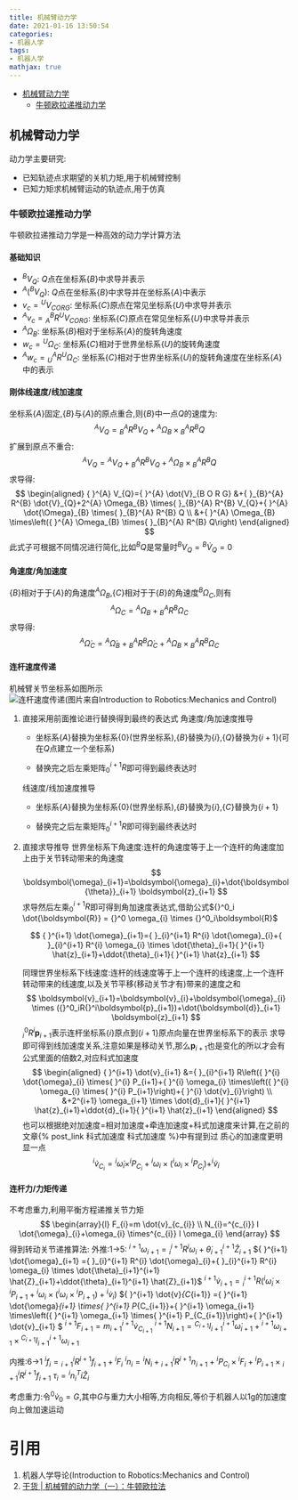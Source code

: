 ```yaml
---
title: 机械臂动力学
date: 2021-01-16 13:50:54
categories:
- 机器人学
tags:
- 机器人学
mathjax: true
---
```


<!-- @import "[TOC]" {cmd="toc" depthFrom=2 depthTo=3 orderedList=false} -->

<!-- code_chunk_output -->

- [机械臂动力学](#机械臂动力学)
  - [牛顿欧拉递推动力学](#牛顿欧拉递推动力学)

<!-- /code_chunk_output -->

## 机械臂动力学
动力学主要研究:
- 已知轨迹点求期望的关机力矩,用于机械臂控制
- 已知力矩求机械臂运动的轨迹点,用于仿真

### 牛顿欧拉递推动力学
牛顿欧拉递推动力学是一种高效的动力学计算方法

#### 基础知识
- ${ }^{B} V_{Q}$: $Q$点在坐标系$\{B\}$中求导并表示
- ${ }^A({ }^{B} V_{Q})$: $Q$点在坐标系$\{B\}$中求导并在坐标系$\{A\}$中表示
- $v_c = { }^{U} V_{CORG}$: 坐标系$\{C\}$原点在常见坐标系$\{U\}$中求导并表示
- ${ }^{A} v_c = { }^B_A R { }^{U} V_{CORG}$: 坐标系$\{C\}$原点在常见坐标系$\{U\}$中求导并表示
- ${ }^{A} \Omega_{B}$: 坐标系$\{B\}$相对于坐标系$\{A\}$的旋转角速度
- $w_c = { }^{U} \Omega_{C}$: 坐标系$\{C\}$相对于世界坐标系$\{U\}$的旋转角速度
- ${}^Aw_c = {}^A_UR{ }^{U} \Omega_{C}$: 坐标系$\{C\}$相对于世界坐标系$\{U\}$的旋转角速度在坐标系$\{A\}$中的表示

#### 刚体线速度/线加速度
坐标系$\{A\}$固定,$\{B\}$与$\{A\}$的原点重合,则$\{B\}$中一点$Q$的速度为:
$$
{ }^{A} V_{Q}={ }_{B}^{A} R^{B} V_{Q}+{ }^{A} \Omega_{B} \times{ }_{B}^{A} R^{B} Q
$$
扩展到原点不重合:
$$
{ }^{A} V_{Q}={}^AV_Q + { }_{B}^{A} R^{B} V_{Q}+{ }^{A} \Omega_{B} \times{ }_{B}^{A} R^{B} Q
$$
求导得:
$$
\begin{aligned}
{ }^{A} V_{Q}={ }^{A} \dot{V}_{B O R G} &+{ }_{B}^{A} R^{B} \dot{V}_{Q}+2^{A} \Omega_{B} \times{ }_{B}^{A} R^{B} V_{Q}+{ }^{A} \dot{\Omega}_{B} \times{ }_{B}^{A} R^{B} Q \\
&+{ }^{A} \Omega_{B} \times\left({ }^{A} \Omega_{B} \times{ }_{B}^{A} R^{B} Q\right)
\end{aligned}
$$
此式子可根据不同情况进行简化,比如${}^BQ$是常量时${ }^{B} V_{Q}={ }^{B} \dot{V}_{Q}=0$

#### 角速度/角加速度
$\{B\}$相对于于$\{A\}$的角速度${}^A\Omega_B$,$\{C\}$相对于于$\{B\}$的角速度${}^B\Omega_C$,则有
$$
{ }^{A} \Omega_{C}={ }^{A} \Omega_{B}+{ }_{B}^{A} R^{B} \Omega_{C}
$$
求导得:
$$
{ }^{A} \dot{\Omega}_{C}={ }^{A} \dot{\Omega}_{B}+{ }_{B}^{A} R^{B} \dot{\Omega}_{C}+{ }^{A} \Omega_{B} \times{ }_{B}^{A} R^{B} \Omega_{C}
$$

#### 连杆速度传递
机械臂关节坐标系如图所示
![连杆速度传递(图片来自Introduction to Robotics:Mechanics and Control)](连杆速度传递.png)

1. 直接采用前面推论进行替换得到最终的表达式
    角速度/角加速度推导
    
    - 坐标系$\{A\}$替换为坐标系$\{0\}$(世界坐标系),$\{B\}$替换为$\{i\}$,$\{Q\}$替换为$\{i+1\}$(可在$Q$点建立一个坐标系)
    
    - 替换完之后左乘矩阵${}^{i+1}_0R$即可得到最终表达时
    
    线速度/线加速度推导
    - 坐标系$\{A\}$替换为坐标系$\{0\}$(世界坐标系),$\{B\}$替换为$\{i\}$,$\{C\}$替换为$\{i+1\}$
    
    - 替换完之后左乘矩阵${}^{i+1}_0R$即可得到最终表达时
2. 直接求导推导
    世界坐标系下角速度:连杆的角速度等于上一个连杆的角速度加上由于关节转动带来的角速度
    $$
    \boldsymbol{\omega}_{i+1}=\boldsymbol{\omega}_{i}+\dot{\boldsymbol{\theta}}_{i+1} \boldsymbol{z}_{i+1}
    $$
    求导然后左乘${}^{i+1}_0R$即可得到角加速度表达式,借助公式${}^0_i \dot{\boldsymbol{R}} = {}^0 \omega_{i} \times {}^0_i\boldsymbol{R}$

    $$
    { }^{i+1} \dot{\omega}_{i+1}={ }_{i}^{i+1} R^{i} \dot{\omega}_{i}+{ }_{i}^{i+1} R^{i} \omega_{i} \times \dot{\theta}_{i+1}{ }^{i+1} \hat{z}_{i+1}+\ddot{\theta}_{i+1}{ }^{i+1} \hat{z}_{i+1}
    $$

    同理世界坐标系下线速度:连杆的线速度等于上一个连杆的线速度,上一个连杆转动带来的线速度,以及关节平移(移动关节才有)带来的速度之和
    $$
    \boldsymbol{v}_{i+1}=\boldsymbol{v}_{i}+\boldsymbol{\omega}_{i} \times ({}^0_iR{}^i\boldsymbol{p}_{i+1})+\dot{\boldsymbol{d}}_{i+1} \boldsymbol{z}_{i+1}
    $$
    ${}^0_iR{}^i\boldsymbol{p}_{i+1}$表示连杆坐标系$\{i\}$原点到$\{i+1\}$原点向量在世界坐标系下的表示
    求导即可得到线加速度关系,注意如果是移动关节,那么$\boldsymbol{p}_{i+1}$也是变化的所以才会有公式里面的倍数2,对应科式加速度
    $$
    \begin{aligned}
    { }^{i+1} \dot{v}_{i+1} &={ }_{i}^{i+1} R\left({ }^{i} \dot{\omega}_{i} \times{ }^{i} P_{i+1}+{ }^{i} \omega_{i} \times\left({ }^{i} \omega_{i} \times{ }^{i} P_{i+1}\right)+{ }^{i} \dot{v}_{i}\right) \\
    &+2^{i+1} \omega_{i+1} \times \dot{d}_{i+1}{ }^{i+1} \hat{z}_{i+1}+\ddot{d}_{i+1}{ }^{i+1} \hat{z}_{i+1}
    \end{aligned}
    $$
    也可以根据绝对加速度=相对加速度+牵连加速度+科式加速度来计算,在之前的文章{% post_link 科式加速度 科式加速度 %}中有提到过
    质心的加速度更明显一点
    $$
    {}^i \dot{v}_{C_{i}}={}^i\dot{\omega}_{i} \times^{i} P_{C_{i}}+{ }^{i} \omega_{i} \times\left({ }^{i} \omega_{i} \times { }^{i} P_{C_{i}}\right)+^{i} \dot{v}_{i}
    $$

#### 连杆力/力矩传递
不考虑重力,利用平衡方程递推关节力矩
$$
\begin{array}{l}
F_{i}=m \dot{v}_{c_{i}} \\
N_{i}=^{c_{i}} I \dot{\omega}_{i}+\omega_{i} \times^{c_{i}} I \omega_{i}
\end{array}
$$
得到转动关节递推算法:
外推:1->5:
${}^{i+1}  \omega_{i+1}={ }_{i}^{i+1} R^{i} \omega_{i}+\dot{\theta}_{i+1}^{i+1} \hat{Z}_{i+1}$
${ }^{i+1} \dot{\omega}_{i+1} ={ }_{i}^{i+1} R^{i} \dot{\omega}_{i}+{ }_{i}^{i+1} R^{i} \omega_{i} \times \dot{\theta}_{i+1}^{i+1} \hat{Z}_{i+1}+\ddot{\theta}_{i+1}^{i+1} \hat{Z}_{i+1}$
${ }^{i+1} \dot{v}_{i+1} ={ }_{i}^{i+1} R\left({ }^{i} \dot{\omega}_{i} \times{ }^{i} P_{i+1}+{ }^{i} \omega_{i} \times\left({ }^{i} \omega_{i} \times{ }^{i} P_{i+1}\right)+{ }^{i} \dot{v}_{i}\right)$
${ }^{i+1} \dot{v}_{C_{i+1}} ={ }^{i+1} \dot{\omega}_{i+1} \times{ }^{i+1} P_{C_{i+1}}+{ }^{i+1} \omega_{i+1} \times\left({ }^{i+1} \omega_{i+1} \times{ }^{i+1} P_{C_{i+1}}\right)+{ }^{i+1} \dot{v}_{i+1} $
${ }^{i+1} F_{i+1} =m_{i+1}{ }^{i+1} \dot{v}_{C_{i+1}}$
${ }^{i+1} N_{i+1} ={}^{C_{i+1}} I_{i+1}{ }^{i+1} \dot{\omega}_{i+1}+{ }^{i+1} \omega_{i+1} \times {}^{C_{i+1}} I_{i+1}{ }^{i+1} \omega_{i+1}$


内推:6->1
${}^i f_{i}={ }_{i+1}^{i} R^{i+1} f_{i+1}+{ }^{i} F_{i}$
${ }^{i} n_{i}={ }^{i} N_{i}+{ }_{i+1}^{i} R^{i+1} n_{i+1}+{ }^{i} P_{C_{i}} \times{ }^{i} F_{i}+{ }^{i} P_{i+1} \times{ }_{i+1}^{i} R^{i+1} f_{i+1}$
$\tau_{i}={ }^{i} n_{i}^{T} i \hat{Z}_{i}$

考虑重力:令${ }^{0} \dot{v}_{0}=G$,其中$G$与重力大小相等,方向相反,等价于机器人以1g的加速度向上做加速运动
    

# 引用
1. 机器人学导论(Introduction to Robotics:Mechanics and Control)
2. [干货 | 机械臂的动力学（一）：牛顿欧拉法](https://mp.weixin.qq.com/s?__biz=MzI1MTA3MjA2Nw==&mid=2650215895&idx=1&sn=98163c17bc650fc26c7dd2b52cede55c&chksm=f1fb2efbc68ca7ed54b5c4c8ef33a2a02f27fe0dbb168a47d7550bdae2d1e22fd0950810169c&mpshare=1&scene=1&srcid=01164QqSklrW7oMLuaaQ3E3v&sharer_sharetime=1610778773411&sharer_shareid=e4ca836a049d31ddd8c4060a9b422e51&exportkey=A0RunuAtEUc1BIRp1U8qEPs%3D&pass_ticket=fSV9aDHJ8qPwgo9Tg8KgiZWwCQ1rLqEqLnyLTx1rWWkQ12bzO4ZqXXrvKB6W%2FXxk&wx_header=0#rd)
